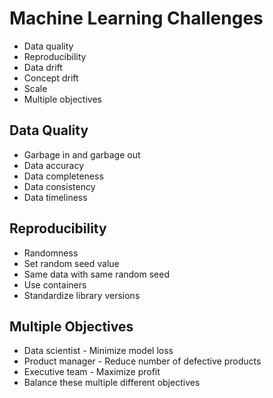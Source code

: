 # Machine Learning Challenges
- Data quality
- Reproducibility
- Data drift
- Concept drift
- Scale
- Multiple objectives

## Data Quality
- Garbage in and garbage out
- Data accuracy
- Data completeness
- Data consistency
- Data timeliness

## Reproducibility
- Randomness
- Set random seed value
- Same data with same random seed
- Use containers 
- Standardize library versions

## Multiple Objectives
- Data scientist - Minimize model loss
- Product manager - Reduce number of defective products
- Executive team - Maximize profit
- Balance these multiple different objectives
